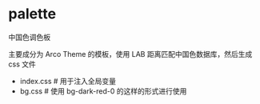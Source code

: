 # palette

中国色调色板

主要成分为 Arco Theme 的模板，使用 LAB 距离匹配中国色数据库，然后生成 css 文件

-   index.css # 用于注入全局变量
-   bg.css # 使用 bg-dark-red-0 的这样的形式进行使用
